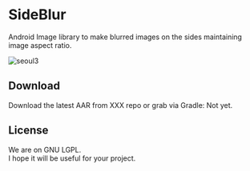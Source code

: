 # SideBlur
Android Image library to make blurred images on the sides maintaining image aspect ratio.  

![seoul3](https://user-images.githubusercontent.com/8408055/127191109-6bb4d67d-7ee2-4352-be41-be1b84d8f09a.jpg)


## Download
Download the latest AAR from XXX repo or grab via Gradle: Not yet. 
  

## License
We are on GNU LGPL.   
I hope it will be useful for your project.  

